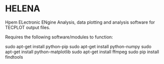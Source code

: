 # HELENA
Hpem ELectronic ENgine Analysis, data plotting and analysis software for TECPLOT output files.

Requires the following software/modules to function:

sudo apt-get install python-pip
sudo apt-get install python-numpy
sudo apt-get install python-matplotlib
sudo apt-get install ffmpeg
sudo pip install findtools
